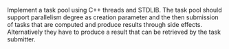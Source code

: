Implement a task pool using C++ threads and STDLIB. The task pool should support parallelism degree as creation parameter 
and the then submission of tasks that are computed and produce results through side effects. Alternatively they have to 
produce a result that can be retrieved by the task submitter.
